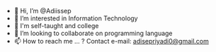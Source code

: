 - 👋 Hi, I’m @Adiissep
- 👀 I’m interested in Information Technology
- 🌱 I'm self-taught and college
- 💞️ I’m looking to collaborate on programming language
- 📫 How to reach me ... ?
  Contact e-mail:
  adisepriyadi0@gmail.com  

<!---
Adiissep/Adiissep is a ✨ special ✨ repository because its `README.md` (this file) appears on your GitHub profile.
You can click the Preview link to take a look at your changes.
--->
